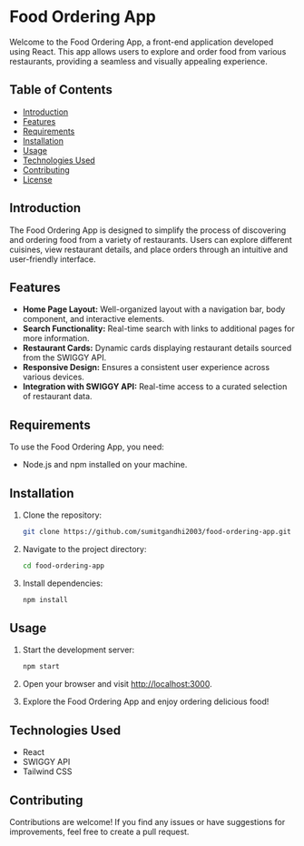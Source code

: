 
# Food Ordering App

Welcome to the Food Ordering App, a front-end application developed using React. This app allows users to explore and order food from various restaurants, providing a seamless and visually appealing experience.

## Table of Contents

- [Introduction](#introduction)
- [Features](#features)
- [Requirements](#requirements)
- [Installation](#installation)
- [Usage](#usage)
- [Technologies Used](#technologies-used)
- [Contributing](#contributing)
- [License](#license)

## Introduction

The Food Ordering App is designed to simplify the process of discovering and ordering food from a variety of restaurants. Users can explore different cuisines, view restaurant details, and place orders through an intuitive and user-friendly interface.

## Features

- **Home Page Layout:** Well-organized layout with a navigation bar, body component, and interactive elements.
- **Search Functionality:** Real-time search with links to additional pages for more information.
- **Restaurant Cards:** Dynamic cards displaying restaurant details sourced from the SWIGGY API.
- **Responsive Design:** Ensures a consistent user experience across various devices.
- **Integration with SWIGGY API:** Real-time access to a curated selection of restaurant data.

## Requirements

To use the Food Ordering App, you need:

- Node.js and npm installed on your machine.

## Installation

1. Clone the repository:

   ```bash
   git clone https://github.com/sumitgandhi2003/food-ordering-app.git
   ```

2. Navigate to the project directory:

   ```bash
   cd food-ordering-app
   ```

3. Install dependencies:

   ```bash
   npm install
   ```

## Usage

1. Start the development server:

   ```bash
   npm start
   ```

2. Open your browser and visit [http://localhost:3000](http://localhost:3000).

3. Explore the Food Ordering App and enjoy ordering delicious food!

## Technologies Used

- React
- SWIGGY API
- Tailwind CSS

## Contributing

Contributions are welcome! If you find any issues or have suggestions for improvements, feel free to create a pull request.

